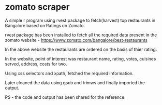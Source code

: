 # zomato scraper
A simple r program using rvest package to fetch(harvest) top restaurants in Bangalore based on Ratings on Zomato.

rvest package has been installed to fetch all the required data present in the zomato website - https://www.zomato.com/bangalore/best-restaurants

In the above website the restaurants are ordered on the basis of thier rating.

In the website, point of interest was restaurant name, rating, votes, cuisines served, address, costs for two.

Using css selectors and xpath, fetched the required information.

Later cleaned the data using gsub and trimws and finally imported the output.


PS - the code and output has been shared for the reference

